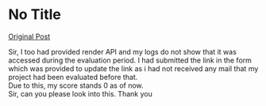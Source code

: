 # No Title

[Original Post](https://discourse.onlinedegree.iitm.ac.in/t/169029/501)

<p>Sir, I too had provided render API and my logs do not show that it was accessed during the evaluation period. I had submitted the link in the form which was provided to update the link as i had not received any mail that my project had been evaluated before that.<br>
Due to this, my score stands 0 as of now.<br>
Sir, can you please look into this. Thank you</p>